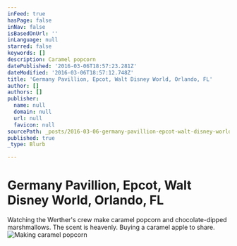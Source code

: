 ```yaml
---
inFeed: true
hasPage: false
inNav: false
isBasedOnUrl: ''
inLanguage: null
starred: false
keywords: []
description: Caramel popcorn
datePublished: '2016-03-06T18:57:23.281Z'
dateModified: '2016-03-06T18:57:12.748Z'
title: 'Germany Pavillion, Epcot, Walt Disney World, Orlando, FL'
author: []
authors: []
publisher:
  name: null
  domain: null
  url: null
  favicon: null
sourcePath: _posts/2016-03-06-germany-pavillion-epcot-walt-disney-world-orlando-fl.md
published: true
_type: Blurb

---
```

# Germany Pavillion, Epcot, Walt Disney World, Orlando, FL

Watching the Werther's crew make caramel popcorn and chocolate-dipped marshmallows.  The scent is heavenly. Buying a caramel apple to share.
![Making caramel popcorn](https://s3-us-west-2.amazonaws.com/the-grid-img/p/c31817903996992d4b30c5c7a2357136d59cf52b.jpg)